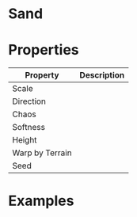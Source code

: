 # Sand


# Properties


| Property | Description| 
| -------- | -----------|
| Scale |  |
| Direction |  |
| Chaos |  |
| Softness |  |
| Height |  |
| Warp by Terrain |  |
| Seed |  |




# Examples
